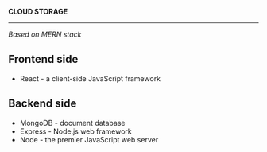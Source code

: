 **CLOUD STORAGE**
___
*Based on MERN stack*

Frontend side
- 
- React - a client-side JavaScript framework


Backend side
- 
- MongoDB - document database
- Express - Node.js web framework
- Node - the premier JavaScript web server
